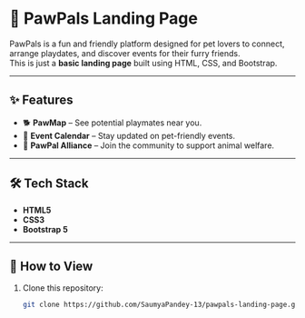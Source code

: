 # 🐾 PawPals Landing Page

PawPals is a fun and friendly platform designed for pet lovers to connect, arrange playdates, and discover events for their furry friends.  
This is just a **basic landing page** built using HTML, CSS, and Bootstrap.

---

## ✨ Features
- 🐕 **PawMap** – See potential playmates near you.
- 📅 **Event Calendar** – Stay updated on pet-friendly events.
- 🤝 **PawPal Alliance** – Join the community to support animal welfare.

---

## 🛠 Tech Stack
- **HTML5**
- **CSS3**
- **Bootstrap 5**

---
## 🚀 How to View
1. Clone this repository:
   ```bash
   git clone https://github.com/SaumyaPandey-13/pawpals-landing-page.git
